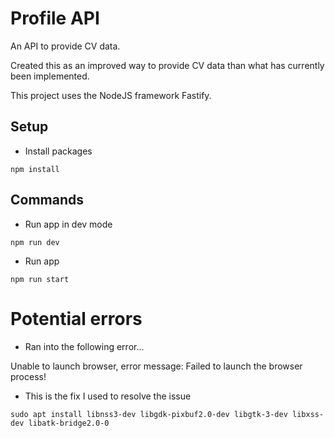 # Profile API

An API to provide CV data.

Created this as an improved way to provide CV data than what has currently been implemented.

This project uses the NodeJS framework Fastify.

## Setup 

- Install packages

```
npm install
```

## Commands

- Run app in dev mode

```
npm run dev
```

- Run app

```
npm run start
```

# Potential errors

- Ran into the following error...

Unable to launch browser, error message: Failed to launch the browser process!

- This is the fix I used to resolve the issue

```
sudo apt install libnss3-dev libgdk-pixbuf2.0-dev libgtk-3-dev libxss-dev libatk-bridge2.0-0
```
